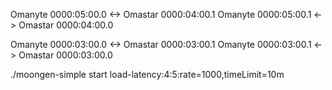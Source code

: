 Omanyte 0000:05:00.0 <-> Omastar 0000:04:00.1
Omanyte 0000:05:00.1 <-> Omastar 0000:04:00.0

Omanyte 0000:03:00.0 <-> Omastar 0000:03:00.1
Omanyte 0000:03:00.1 <-> Omastar 0000:03:00.0

./moongen-simple start load-latency:4:5:rate=1000,timeLimit=10m